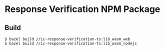 # Response Verification NPM Package

## Build

```shell
$ bazel build //ic-response-verification-ts:lib_wasm_web
$ bazel build //ic-response-verification-ts:lib_wasm_nodejs
```
